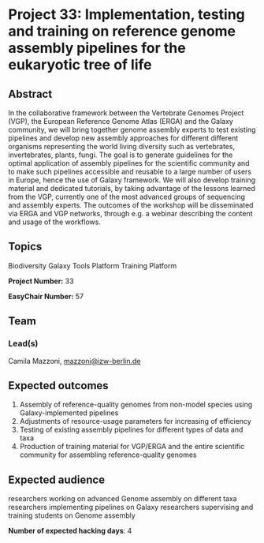 # Project 33: Implementation, testing and training on reference genome assembly pipelines for the eukaryotic tree of life

## Abstract

In the collaborative framework between the Vertebrate Genomes Project (VGP), the European Reference Genome Atlas (ERGA) and the Galaxy community, we will bring together genome assembly experts to test existing pipelines and develop new assembly approaches for different different organisms representing the world living diversity such as vertebrates, invertebrates, plants, fungi. The goal is to generate guidelines for the optimal application of assembly pipelines for the scientific community and to make such pipelines accessible and reusable to a large number of users in Europe, hence the use of Galaxy framework. We will also develop training material and dedicated tutorials, by taking advantage of the lessons learned from the VGP, currently one of the most advanced groups of sequencing and assembly experts. The outcomes of the workshop will be disseminated via ERGA and VGP networks, through e.g. a webinar describing the content and usage of the workflows.

## Topics

Biodiversity
Galaxy
Tools Platform
Training Platform

**Project Number:** 33



**EasyChair Number:** 57

## Team

### Lead(s)

Camila Mazzoni, mazzoni@izw-berlin.de

## Expected outcomes

1) Assembly of reference-quality genomes from non-model species using Galaxy-implemented pipelines
2) Adjustments of resource-usage parameters for increasing of efficiency
3) Testing of existing assembly pipelines for different types of data and taxa
4) Production of training material for VGP/ERGA and the entire scientific community for assembling reference-quality genomes

## Expected audience

researchers working on advanced Genome assembly on different taxa
researchers implementing pipelines on Galaxy
researchers supervising and training students on Genome assembly

**Number of expected hacking days**: 4

